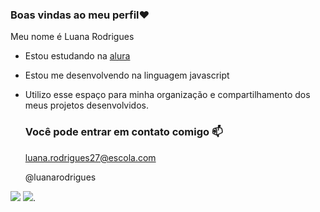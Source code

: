 ### Boas vindas ao meu perfil♥️

Meu nome é Luana Rodrigues

- Estou estudando na [alura](https://www.alura.com.br)
- Estou me desenvolvendo na linguagem javascript
- Utilizo esse espaço para minha organização e compartilhamento dos meus projetos desenvolvidos.

  ### Você pode entrar em contato comigo 📫

  luana.rodrigues27@escola.com

  @luanarodrigues

![](https://media.tenor.com/J9cgEXjkIKYAAAAC/girl-car.gif) ![](https://img1.picmix.com/output/pic/normal/2/0/5/9/10919502_690c9.gif).
